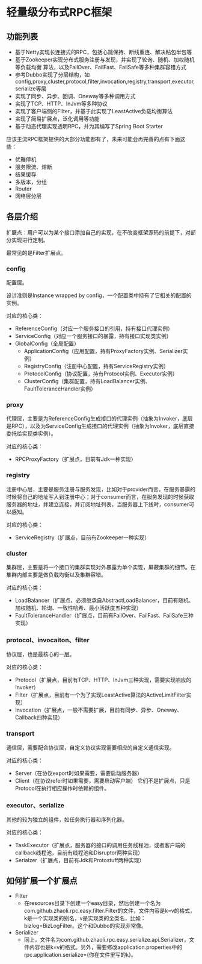 # 轻量级分布式RPC框架



## 功能列表

- 基于Netty实现长连接式的RPC，包括心跳保持、断线重连、解决粘包半包等
- 基于Zookeeper实现分布式服务注册与发现，并实现了轮询、随机、加权随机等负载均衡
  算法，以及FailOver、FailFast、FailSafe等多种集群容错方式
- 参考Dubbo实现了分层结构，如
  config,proxy,cluster,protocol,filter,invocation,registry,transport,executor,serialize等层
- 实现了同步、异步、回调、Oneway等多种调用方式
- 实现了TCP、HTTP、InJvm等多种协议
- 实现了客户端侧的Filter，并基于此实现了LeastActive负载均衡算法
- 实现了简易扩展点，泛化调用等功能
- 基于动态代理实现透明RPC，并为其编写了Spring Boot Starter

应该主流RPC框架提供的大部分功能都有了，未来可能会再完善的点有下面这些：

- 优雅停机
- 服务限流、熔断
- 结果缓存
- 多版本，分组
- Router
- 网络层分层


## 各层介绍

扩展点：用户可以为某个接口添加自己的实现，在不改变框架源码的前提下，对部分实现进行定制。

最常见的是Filter扩展点。

### config

配置层。

设计准则是Instance wrapped by config，一个配置类中持有了它相关的配置的实例。

对应的核心类：

- ReferenceConfig（对应一个服务接口的引用，持有接口代理实例）
- ServiceConfig（对应一个服务接口的暴露，持有接口实现类实例）
- GlobalConfig（全局配置）
  - ApplicationConfig（应用配置，持有ProxyFactory实例、Serializer实例）
  - RegistryConfig（注册中心配置，持有ServiceRegistry实例）
  - ProtocolConfig（协议配置，持有Protocol实例、Executor实例）
  - ClusterConfig（集群配置，持有LoadBalancer实例、FaultToleranceHandler实例）

### proxy

代理层，主要是为ReferenceConfig生成接口的代理实例（抽象为Invoker，底层是RPC），以及为ServiceConfig生成接口的代理实例（抽象为Invoker，底层直接委托给实现类实例）。

对应的核心类：

- RPCProxyFactory（扩展点，目前有Jdk一种实现）

### registry

注册中心层，主要是服务注册与服务发现，比如对于provider而言，在服务暴露的时候将自己的地址写入到注册中心；对于consumer而言，在服务发现的时候获取服务器的地址，并建立连接，并订阅地址列表，当服务器上下线时，consumer可以感知。

对应的核心类：

- ServiceRegistry（扩展点，目前有Zookeeper一种实现）

### cluster

集群层，主要是将一个接口的集群实现对外暴露为单个实现，屏蔽集群的细节。在集群内部主要是做负载均衡以及集群容错。

对应的核心类：

- LoadBalancer（扩展点，必须继承自AbstractLoadBalancer，目前有随机、加权随机、轮询、一致性哈希、最小活跃度五种实现）
- FaultToleranceHandler（扩展点，目前有FailOver、FailFast、FailSafe三种实现）

### protocol、invocaiton、filter

协议层，也是最核心的一层。

对应的核心类：

- Protocol（扩展点，目前有TCP、HTTP、InJvm三种实现，需要实现响应的Invoker）
- Filter（扩展点，目前有一个为了实现LeastActive算法的ActiveLimitFilter实现）
- Invocation（扩展点，一般不需要扩展，目前有同步、异步、Oneway、Callback四种实现）

### transport

通信层，需要配合协议层，自定义协议实现需要相应的自定义通信实现。

对应的核心类：

- Server（在协议export时如果需要，需要启动服务器）
- Client（在协议refer时如果需要，需要启动客户端）
  它们不是扩展点，只是Protocol在执行相应操作时依赖的组件。

### executor、serialize

其他的较为独立的组件，如任务执行器和序列化器。

对应的核心类：

- TaskExecutor（扩展点，服务器的接口的调用任务线程池，或者客户端的callback线程池，目前有线程池和Disruptor两种实现）
- Serialzer（扩展点，目前有Jdk和Protostuff两种实现）

## 如何扩展一个扩展点

- Filter
  - 在resources目录下创建一个easy目录，然后创建一个名为com.github.zhaoli.rpc.easy.filter.Filter的文件，文件内容是k=v的格式，k是一个实现类的别名，v是实现类的全类名，比如：bizlog=BizLogFilter。这个和Dubbo的实现非常像。
- Serializer
  - 同上，文件名为com.github.zhaoli.rpc.easy.serialize.api.Serializer，文件内容也是k=v的格式。另外，需要修改application.properties中的rpc.application.serialize={你在文件里写的k}。
